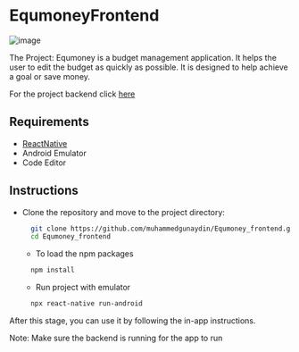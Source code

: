 # EqumoneyFrontend

![image](https://user-images.githubusercontent.com/79927591/183791617-1c1ab55f-9e77-4a2d-8dad-f1fed21eb0bc.png)

The Project: Equmoney is a budget management application. It helps the user to edit the budget as quickly as possible.
It is designed to help achieve a goal or save money.

For the project backend click [here](https://github.com/muhammedgunaydin/Equmoney_backend.git)

## Requirements
- [ReactNative](https://reactnative.dev/)
- Android Emulator
- Code Editor

## Instructions

- Clone the repository and move to the project directory:
  ```bash
    git clone https://github.com/muhammedgunaydin/Equmoney_frontend.git
    cd Equmoney_frontend
  ```
  
  - To load the npm packages
  ```bash
    npm install
  ```
  - Run project with emulator
  ```bash
    npx react-native run-android
  ```
   
After this stage, you can use it by following the in-app instructions.

Note: Make sure the backend is running for the app to run

  
